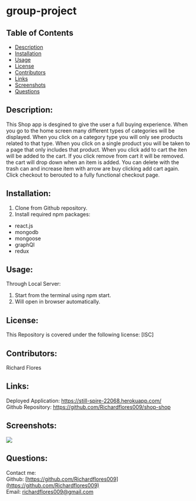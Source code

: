 # group-project

## Table of Contents
* [Description](#description)
* [Installation](#installation)
* [Usage](#usage)
* [License](#license)
* [Contributors](#contributors)
* [Links](#links)
* [Screenshots](#screenshots)
* [Questions](#questions)

## Description:
This Shop app is desgined to give the user a full buying experience. When you go to the home screen many different types of categories will be displayed. When you click on a category type you will only see products related to that type. When you click on a single product you will be taken to a page that only includes that product. When you click add to cart the iten will be added to the cart. If you click remove from cart it will be removed. the cart will drop down when an item is added. You can delete with the trash can and increase item with arrow are buy clicking add cart again. Click checkout to berouted to a fully functional checkout page. 

## Installation:
1. Clone from Github repository. <br>
3. Install required npm packages: <br>
* react.js <br>
* mongodb <br>
* mongoose <br>
* graphQl <br>
* redux <br>



## Usage:
Through Local Server:<br>
1. Start from the terminal using npm start. <br>
2. Will open in browser automatically.

## License:
This Repository is covered under the following license: [ISC]

## Contributors:
Richard Flores

## Links:
Deployed Application: https://still-spire-22068.herokuapp.com/ <br>
Github Repository: https://github.com/Richardflores009/shop-shop <br>

## Screenshots:

![](https://raw.githubusercontent.com/Richardflores009/shop-shop/main/assets/img/Screen%20Shot%202021-01-10%20at%204.12.37%20PM.png)

## Questions:
Contact me:<br>
Github: [https://github.com/Richardflores009](https://github.com/Richardflores009)<br>
Email: [richardflores009@gmail.com](richardflores009@gmail.com)<br>
